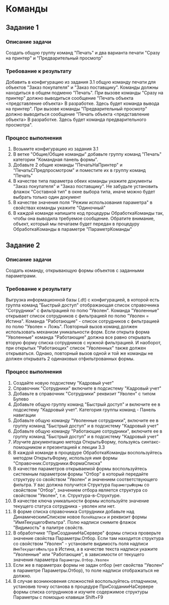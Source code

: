 # Команды

## Задание 1

### Описание задачи

Создать общую группу команд "Печать" и два варианта печати "Сразу на принтер" и "Предварительный просмотр"

### Требование к результату

Добавить в конфигурацию из задания 3.1 общую команду печати для объектов "Заказ покупателя" и "Заказ поставщику". Команды должны находиться в общем подменю "Печать".
При вызове команды "Сразу на принтер" должно выводиться сообщение "Печать объекта <представление объекта> В разработке. Здесь будет команда вывода на принтер".
При вызове команды "Предварительный просмотр" должно выводиться сообщение "Печать объекта <представление объекта> В разработке. Здесь будет команда предварительного просмотра".

### Процесс выполнения

1. Возьмите конфигурацию из задания 3.1
2. В ветке "Общие/Общие команды" добавьте группу команд "Печать" категории "Командная панель формы".
3. Добавьте 2 общие команды "ПечатьНаПринтер" и "ПечатьСПредпросмотром" и поместите их в группу команд "Печать"
4. В качестве типа параметра обеих команды укажите документы "Заказ покупателя" и "Заказ поставщику". Не забудьте установить флажок "Составной тип" в окне выбора типа, иначе можно будет выбрать только один документ
5. В качестве значения поля "Режим использования параметра" в свойствах команды укажите "Одиночный"
6. В каждой команде напишите код процедуры ОбработкаКоманды так, чтобы она выводила требуемое сообщение. Обратите внимание, объект, который мы печатаем будет передан в процедуру ОбработкаКоманды в параметре "ПараметрКоманды"


## Задание 2

### Описание задачи

Создать команду, открывающую формы объектов с заданными параметрами.

### Требование к результату

Выгрузка информационной базы (.dt) с конфигурацией, в которой есть группа команд "Быстрый доступ" отображающая список справочника "Сотрудники" с фильтрацией по полю "Уволен". Команда "Уволенные" открывает список сотрудников с фильтрацией по полю "Уволен = Истина". Команда "Работающие" - список сотрудников с фильтрацией по полю "Уволен = Ложь". Повторный вызов команд должен использовать механизм уникальности форм. Если открыта форма "Уволенные" команда "Работающие" должна все равно открывать вторую форму списка сотрудников с нужной фильтрацией. И наоборот, при открытых "Работающих" список "Уволенных" также должен открываться. Однако, повторный вызов одной и той же команды не должен открывать 2 одинаковых отфильтрованных формы.

### Процесс выполнения

1. Создайте новую подсистему "Кадровый учет"
2. Справочник "Сотрудники" включите в подсистему "Кадровый учет"
3. Добавьте в справочник "Сотрудники" реквизит "Уволен" с типом Булево
4. Добавьте общую группу команд "Быстрый доступ" и включите ее в подсистему "Кадровый учет". Категория группы команд - Панель навигации
5. Добавьте общую команду "Уволенные сотрудники", включите ее в группу команд "Быстрый доступ" и в подсистему "Кадровый учет"
6. Добавьте общую команду "Работающие сотрудники", включите ее в группу команд "Быстрый доступ" и в подсистему "Кадровый учет"
7. Изучите документацию метода ОткрытьФорму, пользуясь синтакс-помощником и презентацией к лекции 3.3
8. В каждой команде в процедуре ОбработкаКоманды воспользуйтесь методом ОткрытьФорму, используя имя формы "Справочник.Сотрудники.ФормаСписка"
9. В качестве параметров открываемой формы воспользуйтесь системным параметром формы "Отбор" в который передайте структуру со свойством "Уволен" и значением соответствующего фильтра. У вас должна получится Структура `ПараметрыФормы` со свойством "Отбор", значением отбора является структура со свойством "Уволен", т.е. Структура-в-Структуре.
10. В качестве ключа уникальности формы используйте значение текущего статуса сотрудника - уволен или нет.
11. В форме списка справочника Сотрудники добавьте над ДинамическимСписком новое `ПолеНадписи` и реквизит формы "ИмяТекущегоФильтра". Полю надписи снимите флажок "Видимость" в палитре свойств.
12. В обработчике "ПриСозданииНаСервере" формы списка проверьте значение свойства Параметры.Отбор. Если там находится структура со свойством "Уволен" - установите видимость поля надписи `ИмяТекущегоФильтра` в Истина, а в качестве текста надписи укажите "Уволенные" или "Работающие", в зависимости от текущего значения параметра `Параметры.Отбор.Уволен`
13. Если же в параметрах формы не задан отбор (нет свойства "Уволен" в параметре Параметры.Отбор), то поле надписи отображаться не должно.
14. В случае возникновения сложностей воспользуйтесь отладчиком, установив точку останова в процедуре ПриСозданииНаСервере формы списка сотрудников и изучите содержимое структуры Параметры с помощью клавиши Shift+F9
